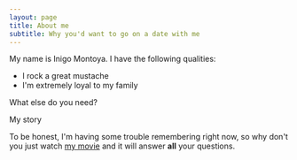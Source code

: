 ```yaml
---
layout: page
title: About me
subtitle: Why you'd want to go on a date with me
---
```


My name is Inigo Montoya. I have the following qualities:

- I rock a great mustache
- I'm extremely loyal to my family

What else do you need?

 My story

To be honest, I'm having some trouble remembering right now, so why don't you just watch [my movie](https://en.wikipedia.org/wiki/The_Princess_Bride_%28film%29) and it will answer **all** your questions.
